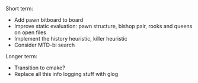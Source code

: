 
Short term:
- Add pawn bitboard to board
- Improve static evaluation: pawn structure, bishop pair, rooks and queens on open files
- Implement the history heuristic, killer heuristic
- Consider MTD-bi search


Longer term:
- Transition to cmake?
- Replace all this info logging stuff with glog
